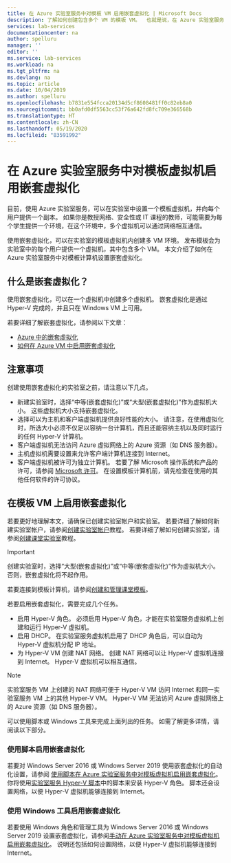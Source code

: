 ```yaml
---
title: 在 Azure 实验室服务中对模板 VM 启用嵌套虚拟化 | Microsoft Docs
description: 了解如何创建包含多个 VM 的模板 VM。  也就是说，在 Azure 实验室服务中对模板 VM 启用嵌套虚拟化。
services: lab-services
documentationcenter: na
author: spelluru
manager: ''
editor: ''
ms.service: lab-services
ms.workload: na
ms.tgt_pltfrm: na
ms.devlang: na
ms.topic: article
ms.date: 10/04/2019
ms.author: spelluru
ms.openlocfilehash: b7831e554fcca20134d5cf8608481ff0c82eb8a0
ms.sourcegitcommit: bb0afd0df5563cc53f76a642fd8fc709e366568b
ms.translationtype: HT
ms.contentlocale: zh-CN
ms.lasthandoff: 05/19/2020
ms.locfileid: "83591992"
---
```

# <a name="enable-nested-virtualization-on-a-template-virtual-machine-in-azure-lab-services"></a>在 Azure 实验室服务中对模板虚拟机启用嵌套虚拟化

目前，使用 Azure 实验室服务，可以在实验室中设置一个模板虚拟机，并向每个用户提供一个副本。 如果你是教授网络、安全性或 IT 课程的教师，可能需要为每个学生提供一个环境，在这个环境中，多个虚拟机可以通过网络相互通信。

使用嵌套虚拟化，可以在实验室的模板虚拟机内创建多 VM 环境。 发布模板会为实验室中的每个用户提供一个虚拟机，其中包含多个 VM。  本文介绍了如何在 Azure 实验室服务中对模板计算机设置嵌套虚拟化。

## <a name="what-is-nested-virtualization"></a>什么是嵌套虚拟化？

使用嵌套虚拟化，可以在一个虚拟机中创建多个虚拟机。 嵌套虚拟化是通过 Hyper-V 完成的，并且只在 Windows VM 上可用。

若要详细了解嵌套虚拟化，请参阅以下文章：

- [Azure 中的嵌套虚拟化](https://azure.microsoft.com/blog/nested-virtualization-in-azure/)
- [如何在 Azure VM 中启用嵌套虚拟化](../../virtual-machines/windows/nested-virtualization.md)

## <a name="considerations"></a>注意事项

创建使用嵌套虚拟化的实验室之前，请注意以下几点。

- 新建实验室时，选择“中等(嵌套虚拟化)”或“大型(嵌套虚拟化)”作为虚拟机大小。 这些虚拟机大小支持嵌套虚拟化。
- 选择可以为主机和客户端虚拟机提供良好性能的大小。  请注意，在使用虚拟化时，所选大小必须不仅足以容纳一台计算机，而且还能容纳主机以及同时运行的任何 Hyper-V 计算机。
- 客户端虚拟机无法访问 Azure 虚拟网络上的 Azure 资源（如 DNS 服务器）。
- 主机虚拟机需要设置来允许客户端计算机连接到 Internet。
- 客户端虚拟机被许可为独立计算机。 若要了解 Microsoft 操作系统和产品的许可，请参阅 [Microsoft 许可](https://www.microsoft.com/licensing/default)。 在设置模板计算机前，请先检查在使用的其他任何软件的许可协议。

## <a name="enable-nested-virtualization-on-a-template-vm"></a>在模板 VM 上启用嵌套虚拟化

若要更好地理解本文，请确保已创建实验室帐户和实验室。  若要详细了解如何新建实验室帐户，请参阅[创建实验室帐户](tutorial-setup-lab-account.md)教程。 若要详细了解如何创建实验室，请参阅[创建课堂实验室](tutorial-setup-classroom-lab.md)教程。

>[!IMPORTANT]
>创建实验室时，选择“大型(嵌套虚拟化)”或“中等(嵌套虚拟化)”作为虚拟机大小。  否则，嵌套虚拟化将不起作用。  

若要连接到模板计算机，请参阅[创建和管理课堂模板](how-to-create-manage-template.md)。

若要启用嵌套虚拟化，需要完成几个任务。  

- 启用 Hyper-V 角色。 必须启用 Hyper-V 角色，才能在实验室服务虚拟机上创建和运行 Hyper-V 虚拟机。
- 启用 DHCP。  在实验室服务虚拟机启用了 DHCP 角色后，可以自动为 Hyper-V 虚拟机分配 IP 地址。
- 为 Hyper-V VM 创建 NAT 网络。  创建 NAT 网络可以让 Hyper-V 虚拟机连接到 Internet。  Hyper-V 虚拟机可以相互通信。

>[!NOTE]
>实验室服务 VM 上创建的 NAT 网络可便于 Hyper-V VM 访问 Internet 和同一实验室服务 VM 上的其他 Hyper-V VM。  Hyper-V VM 无法访问 Azure 虚拟网络上的 Azure 资源（如 DNS 服务器）。

可以使用脚本或 Windows 工具来完成上面列出的任务。  如需了解更多详情，请阅读以下部分。

### <a name="using-script-to-enable-nested-virtualization"></a>使用脚本启用嵌套虚拟化

若要对 Windows Server 2016 或 Windows Server 2019 使用嵌套虚拟化的自动化设置，请参阅 [使用脚本在 Azure 实验室服务中对模板虚拟机启用嵌套虚拟化](how-to-enable-nested-virtualization-template-vm-using-script.md)。 你将使用[实验室服务 Hyper-V 脚本](https://github.com/Azure/azure-devtestlab/tree/master/samples/ClassroomLabs/Scripts/HyperV)中的脚本来安装 Hyper-V 角色。  脚本还会设置网络，以便 Hyper-V 虚拟机能够连接到 Internet。

### <a name="using-windows-tools-to-enable-nested-virtualization"></a>使用 Windows 工具启用嵌套虚拟化

若要使用 Windows 角色和管理工具为 Windows Server 2016 或 Windows Server 2019 设置嵌套虚拟化，请参阅[手动在 Azure 实验室服务中对模板虚拟机启用嵌套虚拟化](how-to-enable-nested-virtualization-template-vm-ui.md)。  说明还包括如何设置网络，以便 Hyper-V 虚拟机能够连接到 Internet。
